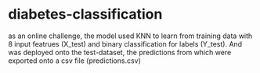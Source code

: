 # diabetes-classification

as an online challenge, the model used KNN to learn from training data with 8 input featrues (X_test) and binary classification for labels (Y_test). And was deployed onto the test-dataset, the predictions from which were exported onto a csv file (predictions.csv)
